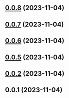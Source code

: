 ## [0.0.8](https://github.com/enncy/electron-quickly-start/compare/0.0.7...0.0.8) (2023-11-04)



## [0.0.7](https://github.com/enncy/electron-quickly-start/compare/0.0.6...0.0.7) (2023-11-04)



## [0.0.6](https://github.com/enncy/electron-quickly-start/compare/0.0.5...0.0.6) (2023-11-04)



## [0.0.5](https://github.com/enncy/electron-quickly-start/compare/0.0.2...0.0.5) (2023-11-04)



## [0.0.2](https://github.com/enncy/electron-quickly-start/compare/0.0.1...0.0.2) (2023-11-04)



## 0.0.1 (2023-11-04)



